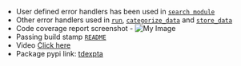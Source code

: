 - User defined error handlers has been used in [`search module`]
- Other error handlers used in [`run`], [`categorize_data`] and [`store_data`]
- Code coverage report screenshot - 
![My Image](https://raw.githubusercontent.com/sahaavi/Expense-Tracker-and-Analysis/main/tests/coverage_report.jpg)
- Passing build stamp [`README`]
- Video [Click here]
- Package pypi link: [tdexpta]

[`search module`]: https://github.com/sahaavi/Expense-Tracker-and-Analysis/blob/main/expta/analysis/search.py
[`run`]: https://github.com/sahaavi/Expense-Tracker-and-Analysis/blob/main/expta/run.py
[`categorize_data`]: https://github.com/sahaavi/Expense-Tracker-and-Analysis/blob/main/expta/data/categorize_data.py
[`store_data`]: https://github.com/sahaavi/Expense-Tracker-and-Analysis/blob/main/expta/data/store_data.py
[`README`]: https://github.com/sahaavi/Expense-Tracker-and-Analysis#readme
[Click here]: https://youtu.be/yd25D19YSLc
[tdexpta]: https://pypi.org/project/tdexpta/
